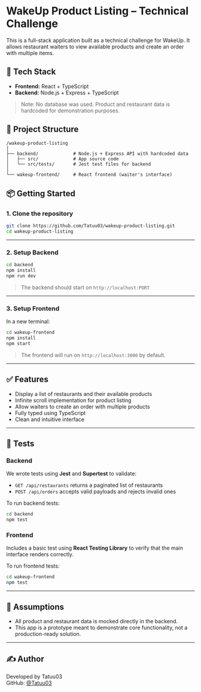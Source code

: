 # WakeUp Product Listing – Technical Challenge

This is a full-stack application built as a technical challenge for WakeUp. It allows restaurant waiters to view available products and create an order with multiple items.

## 🚀 Tech Stack

- **Frontend:** React + TypeScript
- **Backend:** Node.js + Express + TypeScript

> Note: No database was used. Product and restaurant data is hardcoded for demonstration purposes.

## 📂 Project Structure

```
/wakeup-product-listing
│
├── backend/             # Node.js + Express API with hardcoded data
│   ├── src/             # App source code
│   └── src/tests/       # Jest test files for backend
│
└── wakeup-frontend/     # React frontend (waiter's interface)
```

## 📦 Getting Started

### 1. Clone the repository

```bash
git clone https://github.com/Tatuu03/wakeup-product-listing.git
cd wakeup-product-listing
```

---

### 2. Setup Backend

```bash
cd backend
npm install
npm run dev
```

> The backend should start on `http://localhost:PORT`

---

### 3. Setup Frontend

In a new terminal:

```bash
cd wakeup-frontend
npm install
npm start
```

> The frontend will run on `http://localhost:3000` by default.

---

## ✅ Features

- Display a list of restaurants and their available products
- Infinite scroll implementation for product listing
- Allow waiters to create an order with multiple products
- Fully typed using TypeScript
- Clean and intuitive interface

---

## 🧪 Tests

### Backend

We wrote tests using **Jest** and **Supertest** to validate:

- `GET /api/restaurants` returns a paginated list of restaurants
- `POST /api/orders` accepts valid payloads and rejects invalid ones

To run backend tests:

```bash
cd backend
npm test
```

### Frontend

Includes a basic test using **React Testing Library** to verify that the main interface renders correctly.

To run frontend tests:

```bash
cd wakeup-frontend
npm test
```

---

## 📝 Assumptions

- All product and restaurant data is mocked directly in the backend.
- This app is a prototype meant to demonstrate core functionality, not a production-ready solution.

---

## ✍️ Author

Developed by Tatuu03  
GitHub: [@Tatuu03](https://github.com/Tatuu03)
